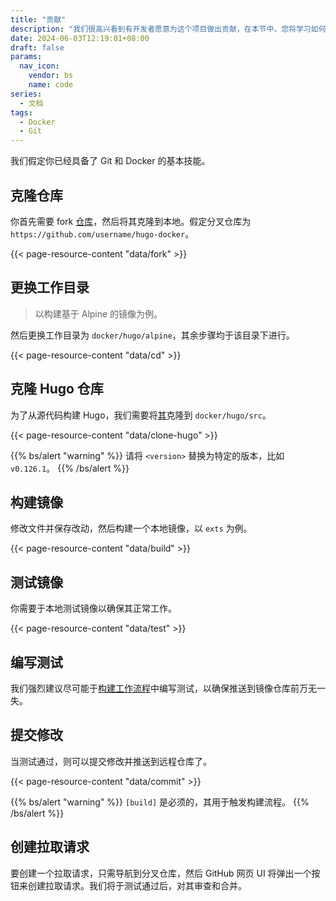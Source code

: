 ```yaml
---
title: "贡献"
description: "我们很高兴看到有开发者愿意为这个项目做出贡献，在本节中，您将学习如何在本地环境中构建和测试映像，然后将更改提交到我们的仓库中。"
date: 2024-06-03T12:19:01+08:00
draft: false
params:
  nav_icon:
    vendor: bs
    name: code
series:
  - 文档
tags:
  - Docker
  - Git
---
```


我们假定你已经具备了 Git 和 Docker 的基本技能。

## 克隆仓库

你首先需要 fork [仓库](https://github.com/hugomods/docker)，然后将其克隆到本地。假定分叉仓库为  `https://github.com/username/hugo-docker`。

{{< page-resource-content "data/fork" >}}

## 更换工作目录

> 以构建基于 Alpine 的镜像为例。

然后更换工作目录为 `docker/hugo/alpine`，其余步骤均于该目录下进行。

{{< page-resource-content "data/cd" >}}

## 克隆 Hugo 仓库

为了从源代码构建 Hugo，我们需要将[其](https://github.com/gohugoio/hugo)克隆到 `docker/hugo/src`。

{{< page-resource-content "data/clone-hugo" >}}

{{% bs/alert "warning" %}}
请将 `<version>` 替换为特定的版本，比如 `v0.126.1`。
{{% /bs/alert %}}

## 构建镜像

修改文件并保存改动，然后构建一个本地镜像，以 `exts` 为例。

{{< page-resource-content "data/build" >}}

## 测试镜像

你需要于本地测试镜像以确保其正常工作。

{{< page-resource-content "data/test" >}}

## 编写测试

我们强烈建议尽可能于[构建工作流程](https://github.com/hugomods/docker/blob/main/.github/workflows/build.yml)中编写测试，以确保推送到镜像仓库前万无一失。

## 提交修改

当测试通过，则可以提交修改并推送到远程仓库了。

{{< page-resource-content "data/commit" >}}

{{% bs/alert "warning" %}}
`[build]` 是必须的，其用于触发构建流程。
{{% /bs/alert %}}

## 创建拉取请求

要创建一个拉取请求，只需导航到分叉仓库，然后 GitHub 网页 UI 将弹出一个按钮来创建拉取请求。我们将于测试通过后，对其审查和合并。
